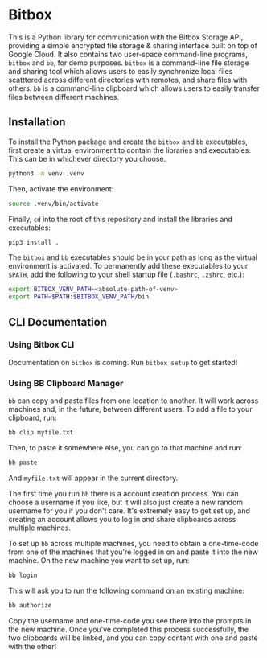 # Bitbox

This is a Python library for communication with the Bitbox Storage API, providing a simple encrypted file storage & sharing interface built on top of Google Cloud. It also contains two user-space command-line programs, `bitbox` and `bb`, for demo purposes. `bitbox` is a command-line file storage and sharing tool which allows users to easily synchronize local files scatttered across different directories with remotes, and share files with others. `bb` is a command-line clipboard which allows users to easily transfer files between different machines.

## Installation

To install the Python package and create the `bitbox` and `bb` executables, first create a virtual environment to contain the libraries and executables. This can be in whichever directory you choose.

```bash
python3 -m venv .venv
```

Then, activate the environment:

```bash
source .venv/bin/activate
```

Finally, `cd` into the root of this repository and install the libraries and executables:

```bash
pip3 install .
```

The `bitbox` and `bb` executables should be in your path as long as the virtual environment is activated. To permanently add these executables to your `$PATH`, add the following to your shell startup file (`.bashrc`, `.zshrc`, etc.):

```bash
export BITBOX_VENV_PATH=<absolute-path-of-venv>
export PATH=$PATH:$BITBOX_VENV_PATH/bin
```

## CLI Documentation

### Using Bitbox CLI

Documentation on `bitbox` is coming. Run `bitbox setup` to get started!

### Using BB Clipboard Manager

`bb` can copy and paste files from one location to another. It will work across machines and, in the future, between different users. To add a file to your clipboard, run:

```bash
bb clip myfile.txt
```

Then, to paste it somewhere else, you can go to that machine and run:

```bash
bb paste
```

And `myfile.txt` will appear in the current directory.

The first time you run `bb` there is a account creation process. You can choose a username if you like, but it will also just create a new random username for you if you don't care. It's extremely easy to get set up, and creating an account allows you to log in and share clipboards across multiple machines.

To set up `bb` across multiple machines, you need to obtain a one-time-code from one of the machines that you're logged in on and paste it into the new machine. On the new machine you want to set up, run:

```bash
bb login
```

This will ask you to run the following command on an existing machine:

```bash
bb authorize
```

Copy the username and one-time-code you see there into the prompts in the new machine. Once you've completed this process successfully, the two clipboards will be linked, and you can copy content with one and paste with the other!
